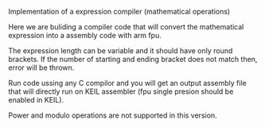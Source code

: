 Implementation of a expression compiler (mathematical operations)

Here we are buliding a compiler code that will convert the mathematical expression into a assembly code with arm fpu.

The expression length can be variable and it should have only round brackets. If the number of starting and ending bracket does not match then, error will be thrown.

Run code ussing any C compilor and you will get an output assembly file that will directly run on KEIL assembler (fpu single presion should be enabled in KEIL).

Power and modulo operations are not supported in this version.
